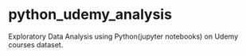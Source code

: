 # python_udemy_analysis
Exploratory Data Analysis using Python(jupyter notebooks) on Udemy courses dataset.

